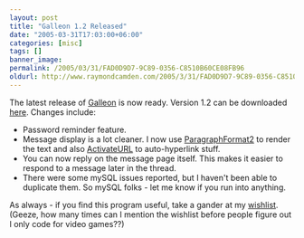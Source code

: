 ```yaml
---
layout: post
title: "Galleon 1.2 Released"
date: "2005-03-31T17:03:00+06:00"
categories: [misc]
tags: []
banner_image: 
permalink: /2005/03/31/FAD0D9D7-9C89-0356-C8510B60CE08FB96
oldurl: http://www.raymondcamden.com/2005/3/31/FAD0D9D7-9C89-0356-C8510B60CE08FB96
---
```


The latest release of <a href="http://ray.camdenfamily.com/forums">Galleon</a> is now ready. Version 1.2 can be downloaded <a href="http://ray.camdenfamily.com/downloads/forums.zip">here</a>. Changes include:

<ul>
<li>Password reminder feature.
<li>Message display is a lot cleaner. I now use <a href="http://www.cflib.org/udf.cfm/paragraphformat2">ParagraphFormat2</a> to render the text and also <a href="http://www.cflib.org/udf.cfm/activateurl">ActivateURL</a> to auto-hyperlink stuff.
<li>You can now reply on the message page itself. This makes it easier to respond to a message later in the thread.
<li>There were some mySQL issues reported, but I haven't been able to duplicate them. So mySQL folks - let me know if you run into anything.
</ul>

As always - if you find this program useful, take a gander at my <a href="http://www.amazon.com/o/registry/2TCL1D08EZEYE">wishlist</a>. (Geeze, how many times can I mention the wishlist before people figure out I only code for video games??)